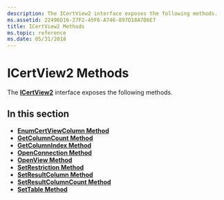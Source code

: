 ```yaml
---
description: The ICertView2 interface exposes the following methods.
ms.assetid: 22496D16-27F2-45F6-A746-897D18A7D6E7
title: ICertView2 Methods
ms.topic: reference
ms.date: 05/31/2018
---
```


# ICertView2 Methods

The [**ICertView2**](/windows/desktop/api/Certview/nn-certview-icertview2) interface exposes the following methods.

## In this section

-   [**EnumCertViewColumn Method**](/windows/desktop/api/Certview/nf-certview-icertview-enumcertviewcolumn)
-   [**GetColumnCount Method**](/windows/desktop/api/Certview/nf-certview-icertview-getcolumncount)
-   [**GetColumnIndex Method**](/windows/desktop/api/Certview/nf-certview-icertview-getcolumnindex)
-   [**OpenConnection Method**](/windows/desktop/api/Certview/nf-certview-icertview-openconnection)
-   [**OpenView Method**](/windows/desktop/api/Certview/nf-certview-icertview-openview)
-   [**SetRestriction Method**](/windows/desktop/api/Certview/nf-certview-icertview-setrestriction)
-   [**SetResultColumn Method**](/windows/desktop/api/Certview/nf-certview-icertview-setresultcolumn)
-   [**SetResultColumnCount Method**](/windows/desktop/api/Certview/nf-certview-icertview-setresultcolumncount)
-   [**SetTable Method**](/windows/desktop/api/Certview/nf-certview-icertview2-settable)

 

 



